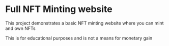 # Full NFT Minting website

This project demonstrates a basic NFT minting website where you can mint and own NFTs

This is for educational purposes and is not a means for monetary gain
